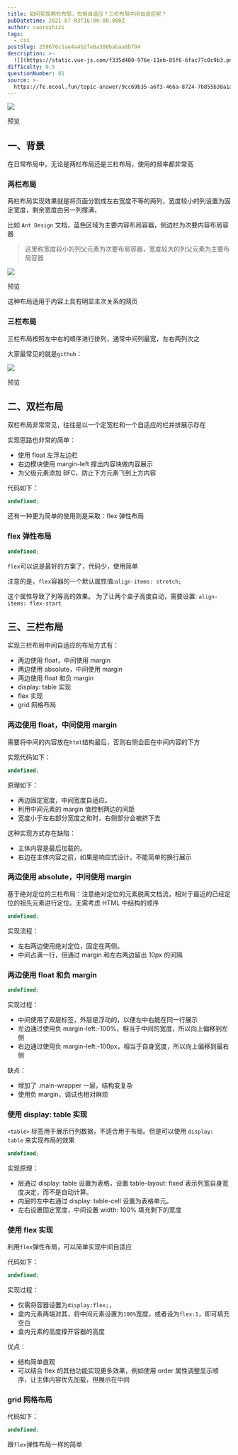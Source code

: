 ```yaml
---
title: 如何实现两栏布局，右侧自适应？三栏布局中间自适应呢？
pubDatetime: 2021-07-03T16:00:00.000Z
author: caorushizi
tags:
  - css
postSlug: 259676c1ae4a4b2fe8a300babaa8bf94
description: >-
  ![](https://static.vue-js.com/f335d400-976e-11eb-85f6-6fac77c0c9b3.png)预览一、背景----在日常布局中，无论是两栏布局还是三栏布
difficulty: 0.5
questionNumber: 81
source: >-
  https://fe.ecool.fun/topic-answer/9cc69b35-a6f3-466a-8724-7b855b38a1a9?orderBy=updateTime&order=desc&tagId=11
---
```


![](https://static.vue-js.com/f335d400-976e-11eb-85f6-6fac77c0c9b3.png)

预览

## 一、背景

在日常布局中，无论是两栏布局还是三栏布局，使用的频率都非常高

### 两栏布局

两栏布局实现效果就是将页面分割成左右宽度不等的两列，宽度较小的列设置为固定宽度，剩余宽度由另一列撑满，

比如 `Ant Design` 文档，蓝色区域为主要内容布局容器，侧边栏为次要内容布局容器

> 这里称宽度较小的列父元素为次要布局容器，宽度较大的列父元素为主要布局容器

![](https://static.vue-js.com/fcb8ac50-976e-11eb-85f6-6fac77c0c9b3.png)

预览

这种布局适用于内容上具有明显主次关系的网页

### 三栏布局

三栏布局按照左中右的顺序进行排列，通常中间列最宽，左右两列次之

大家最常见的就是`github`：

![](https://static.vue-js.com/0bf016e0-976f-11eb-ab90-d9ae814b240d.png)

预览

## 二、双栏布局

双栏布局非常常见，往往是以一个定宽栏和一个自适应的栏并排展示存在

实现思路也非常的简单：

- 使用 float 左浮左边栏
- 右边模块使用 margin-left 撑出内容块做内容展示
- 为父级元素添加 BFC，防止下方元素飞到上方内容

代码如下：

```typescript
undefined;
```

还有一种更为简单的使用则是采取：flex 弹性布局

### flex 弹性布局

```typescript
undefined;
```

`flex`可以说是最好的方案了，代码少，使用简单

注意的是，`flex`容器的一个默认属性值:`align-items: stretch;`

这个属性导致了列等高的效果。 为了让两个盒子高度自动，需要设置: `align-items: flex-start`

## 三、三栏布局

实现三栏布局中间自适应的布局方式有：

- 两边使用 float，中间使用 margin
- 两边使用 absolute，中间使用 margin
- 两边使用 float 和负 margin
- display: table 实现
- flex 实现
- grid 网格布局

### 两边使用 float，中间使用 margin

需要将中间的内容放在`html`结构最后，否则右侧会臣在中间内容的下方

实现代码如下：

```typescript
undefined;
```

原理如下：

- 两边固定宽度，中间宽度自适应。
- 利用中间元素的 margin 值控制两边的间距
- 宽度小于左右部分宽度之和时，右侧部分会被挤下去

这种实现方式存在缺陷：

- 主体内容是最后加载的。
- 右边在主体内容之前，如果是响应式设计，不能简单的换行展示

### 两边使用 absolute，中间使用 margin

基于绝对定位的三栏布局：注意绝对定位的元素脱离文档流，相对于最近的已经定位的祖先元素进行定位。无需考虑 HTML 中结构的顺序

```typescript
undefined;
```

实现流程：

- 左右两边使用绝对定位，固定在两侧。
- 中间占满一行，但通过 margin 和左右两边留出 10px 的间隔

### 两边使用 float 和负 margin

```typescript
undefined;
```

实现过程：

- 中间使用了双层标签，外层是浮动的，以便左中右能在同一行展示
- 左边通过使用负 margin-left:-100%，相当于中间的宽度，所以向上偏移到左侧
- 右边通过使用负 margin-left:-100px，相当于自身宽度，所以向上偏移到最右侧

缺点：

- 增加了 .main-wrapper 一层，结构变复杂
- 使用负 margin，调试也相对麻烦

### 使用 display: table 实现

`<table>` 标签用于展示行列数据，不适合用于布局。但是可以使用 `display: table` 来实现布局的效果

```typescript
undefined;
```

实现原理：

- 层通过 display: table 设置为表格，设置 table-layout: fixed\`表示列宽自身宽度决定，而不是自动计算。
- 内层的左中右通过 display: table-cell 设置为表格单元。
- 左右设置固定宽度，中间设置 width: 100% 填充剩下的宽度

### 使用 flex 实现

利用`flex`弹性布局，可以简单实现中间自适应

代码如下：

```typescript
undefined;
```

实现过程：

- 仅需将容器设置为`display:flex;`，
- 盒内元素两端对其，将中间元素设置为`100%`宽度，或者设为`flex:1`，即可填充空白
- 盒内元素的高度撑开容器的高度

优点：

- 结构简单直观
- 可以结合 flex 的其他功能实现更多效果，例如使用 order 属性调整显示顺序，让主体内容优先加载，但展示在中间

### grid 网格布局

代码如下：

```typescript
undefined;
```

跟`flex`弹性布局一样的简单
